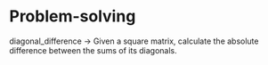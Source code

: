 # Problem-solving

diagonal_difference -> Given a square matrix, calculate the absolute difference between the sums of its diagonals.
